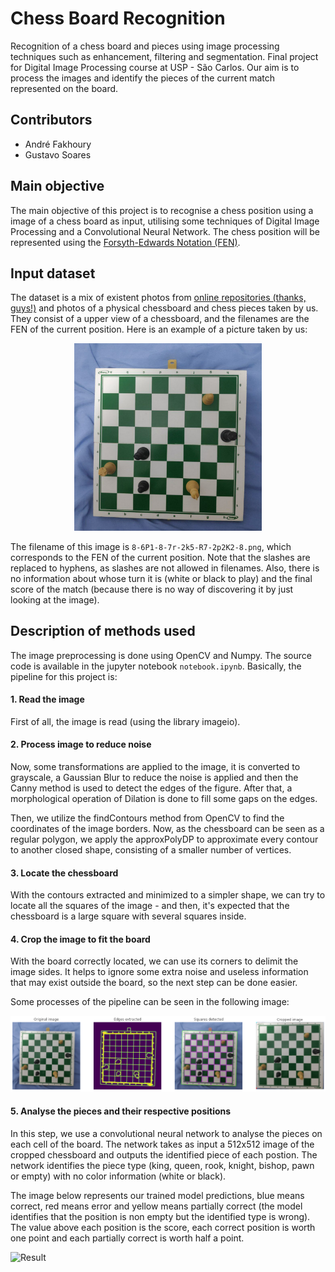 # Chess Board Recognition

Recognition of a chess board and pieces using image processing techniques such as enhancement, filtering and segmentation. Final project for Digital Image Processing course at USP - São Carlos. Our aim is to process the images and identify the pieces of the current match represented on the board.

## Contributors

- André Fakhoury
- Gustavo Soares

## Main objective

The main objective of this project is to recognise a chess position using a image of a chess board as input, utilising some techniques of Digital Image Processing and a Convolutional Neural Network. The chess position will be represented using the [Forsyth-Edwards Notation (FEN)](https://en.wikipedia.org/wiki/Forsyth%E2%80%93Edwards_Notation).

## Input dataset

The dataset is a mix of existent photos from [online repositories (thanks, guys!)](https://github.com/samryan18/chess-dataset) and photos of a physical chessboard and chess pieces taken by us. They consist of a upper view of a chessboard, and the filenames are the FEN of the current position. Here is an example of a picture taken by us:

<center>
<img src="data/my-data/8-6P1-8-7r-2k5-R7-2p2K2-8.png" width="300px" alt="Chess-board example">
</center>

The filename of this image is `8-6P1-8-7r-2k5-R7-2p2K2-8.png`, which corresponds to the FEN of the current position. Note that the slashes are replaced to hyphens, as slashes are not allowed in filenames. Also, there is no information about whose turn it is (white or black to play) and the final score of the match (because there is no way of discovering it by just looking at the image).

## Description of methods used

The image preprocessing is done using OpenCV and Numpy. The source code is available in the jupyter notebook `notebook.ipynb`. Basically, the pipeline for this project is:

#### 1. Read the image
First of all, the image is read (using the library imageio).

#### 2. Process image to reduce noise
Now, some transformations are applied to the image, it is converted to grayscale, a Gaussian Blur to reduce the noise is applied and then the Canny method is used to detect the edges of the figure. After that, a morphological operation of Dilation is done to fill some gaps on the edges.

Then, we utilize the findContours method from OpenCV to find the coordinates of the image borders. Now, as the chessboard can be seen as a regular polygon, we apply the approxPolyDP to approximate every contour to another closed shape, consisting of a smaller number of vertices.

#### 3. Locate the chessboard
With the contours extracted and minimized to a simpler shape, we can try to locate all the squares of the image - and then, it's expected that the chessboard is a  large square with several squares inside.

#### 4. Crop the image to fit the board
With the board correctly located, we can use its corners to delimit the image sides. It helps to ignore some extra noise and useless information that may exist outside the board, so the next step can be done easier.

Some processes of the pipeline can be seen in the following image:

![Example](data/extra/example.png)

#### 5. Analyse the pieces and their respective positions
In this step, we use a convolutional neural network to analyse the pieces on each cell of the board. The network takes as input a 512x512 image of the cropped chessboard and outputs the identified piece of each postion. The network identifies the piece type (king, queen, rook, knight, bishop, pawn or empty) with no color information (white or black).

The image below represents our trained model predictions, blue means correct, red means error and yellow means partially correct (the model identifies that the position is non empty but the identified type is wrong). The value above each position is the score, each correct position is worth one point and each partially correct is worth half a point.

![Result](data/extra/result.png)
